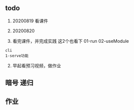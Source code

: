 ## todo 
1. 20200819
  看课件

2. 20200820
  1. 看完课件，并完成实践
    这2个也看下
    01-run 
    02-useModule 

    cli
    1-serve功能
    
  2. 早起看预习视频，做作业


  ## 暗号  递归

  ## 作业 